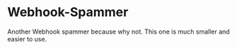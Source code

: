 # Webhook-Spammer
Another Webhook spammer because why not. This one is much smaller and easier to use. 
